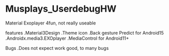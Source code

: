 # Musplays_UserdebugHW
 Material Exoplayer 4fun, not really useable

 features
 .Material3Design
 .Theme icon
 .Back gesture Predict for Android15
 .Androidx.media3.EXOplayer
 .MediaControl for Android11+

 Bugs
 .Does not expect work good, to many bugs
